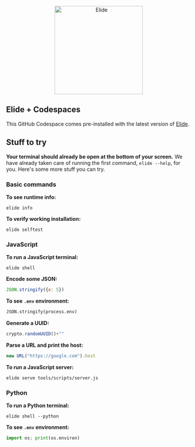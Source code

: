 <p align="center">
  <a href="https://github.com/elide-dev">
    <img src="https://static.elide.dev/assets/org-profile/creative/elide-banner-purple.png" alt="Elide" height=240 />
  </a>
</p>

## Elide + Codespaces

This GitHub Codespace comes pre-installed with the latest version of [Elide](https://elide.dev).

## Stuff to try

**Your terminal should already be open at the bottom of your screen.** We have already taken care of running the first command, `elide --help`, for you. Here's some more stuff you can try.

### Basic commands

**To see runtime info:**
```
elide info
```

**To verify working installation:**
```
elide selftest
```

### JavaScript

**To run a JavaScript terminal:**
```
elide shell
```

**Encode some JSON:**
```javascript
JSON.stringify({x: 5})
```

**To see `.env` environment:**
```python
JSON.stringify(process.env)
```

**Generate a UUID:**
```javascript
crypto.randomUUID()+""
```

**Parse a URL and print the host:**
```javascript
new URL("https://google.com").host
```

**To run a JavaScript server:**
```
elide serve tools/scripts/server.js
```

### Python

**To run a Python terminal:**
```
elide shell --python
```

**To see `.env` environment:**

```python
import os; print(os.environ)
```
